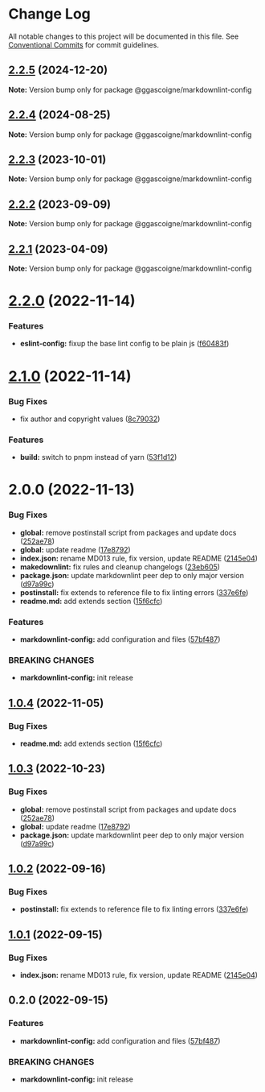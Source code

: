 # Change Log

All notable changes to this project will be documented in this file.
See [Conventional Commits](https://conventionalcommits.org) for commit guidelines.

## [2.2.5](https://github.com/ggascoigne/shareable-configs/compare/@ggascoigne/markdownlint-config@2.2.4...@ggascoigne/markdownlint-config@2.2.5) (2024-12-20)

**Note:** Version bump only for package @ggascoigne/markdownlint-config

## [2.2.4](https://github.com/ggascoigne/shareable-configs/compare/@ggascoigne/markdownlint-config@2.2.3...@ggascoigne/markdownlint-config@2.2.4) (2024-08-25)

**Note:** Version bump only for package @ggascoigne/markdownlint-config

## [2.2.3](https://github.com/ggascoigne/shareable-configs/compare/@ggascoigne/markdownlint-config@2.2.2...@ggascoigne/markdownlint-config@2.2.3) (2023-10-01)

**Note:** Version bump only for package @ggascoigne/markdownlint-config

## [2.2.2](https://github.com/ggascoigne/shareable-configs/compare/@ggascoigne/markdownlint-config@2.2.1...@ggascoigne/markdownlint-config@2.2.2) (2023-09-09)

**Note:** Version bump only for package @ggascoigne/markdownlint-config

## [2.2.1](https://github.com/ggascoigne/shareable-configs/compare/@ggascoigne/markdownlint-config@2.2.0...@ggascoigne/markdownlint-config@2.2.1) (2023-04-09)

**Note:** Version bump only for package @ggascoigne/markdownlint-config

# [2.2.0](https://github.com/ggascoigne/shareable-configs/compare/@ggascoigne/markdownlint-config@2.1.0...@ggascoigne/markdownlint-config@2.2.0) (2022-11-14)

### Features

- **eslint-config:** fixup the base lint config to be plain js ([f60483f](https://github.com/ggascoigne/shareable-configs/commit/f60483f30f8012829c9ae13feb1d80d2a159c963))

# [2.1.0](https://github.com/ggascoigne/shareable-configs/compare/@ggascoigne/markdownlint-config@2.0.0...@ggascoigne/markdownlint-config@2.1.0) (2022-11-14)

### Bug Fixes

- fix author and copyright values ([8c79032](https://github.com/ggascoigne/shareable-configs/commit/8c79032a96db2bfe8b6db057751e78b0dfa52c7e))

### Features

- **build:** switch to pnpm instead of yarn ([53f1d12](https://github.com/ggascoigne/shareable-configs/commit/53f1d12bd3ab399e096d47a7909bf6e55f9dcabd))

# 2.0.0 (2022-11-13)

### Bug Fixes

- **global:** remove postinstall script from packages and update docs ([252ae78](https://github.com/ggascoigne/shareable-configs/commit/252ae787ec89902f130ee28d2af63255fdfabb4d))
- **global:** update readme ([17e8792](https://github.com/ggascoigne/shareable-configs/commit/17e879243244bf28136e24deef02522147abe451))
- **index.json:** rename MD013 rule, fix version, update README ([2145e04](https://github.com/ggascoigne/shareable-configs/commit/2145e04180ebede0d790ddfc2d9c1738faee2cc6))
- **makedownlint:** fix rules and cleanup changelogs ([23eb605](https://github.com/ggascoigne/shareable-configs/commit/23eb605a42fd51ca0b5d24de781929a1662e634f))
- **package.json:** update markdownlint peer dep to only major version ([d97a99c](https://github.com/ggascoigne/shareable-configs/commit/d97a99c4c11ec406b1a83e9bbb8cd3d91d39afea))
- **postinstall:** fix extends to reference file to fix linting errors ([337e6fe](https://github.com/ggascoigne/shareable-configs/commit/337e6fe11f124b895cd2269b85d2ea86d446e45e))
- **readme.md:** add extends section ([15f6cfc](https://github.com/ggascoigne/shareable-configs/commit/15f6cfcd2c9ef0f9d8c7b3c81af0c7f670f9e5c7))

### Features

- **markdownlint-config:** add configuration and files ([57bf487](https://github.com/ggascoigne/shareable-configs/commit/57bf487c2187f729d8d42ddfd070eb158ebbec51))

### BREAKING CHANGES

- **markdownlint-config:** init release

## [1.0.4](https://github.com/ggascoigne/shareable-configs/compare/@ggascoigne/markdownlint-config@1.0.3...@ggascoigne/markdownlint-config@1.0.4) (2022-11-05)

### Bug Fixes

- **readme.md:** add extends section ([15f6cfc](https://github.com/ggascoigne/shareable-configs/commit/15f6cfcd2c9ef0f9d8c7b3c81af0c7f670f9e5c7))

## [1.0.3](https://github.com/ggascoigne/shareable-configs/compare/@ggascoigne/markdownlint-config@1.0.2...@ggascoigne/markdownlint-config@1.0.3) (2022-10-23)

### Bug Fixes

- **global:** remove postinstall script from packages and update docs ([252ae78](https://github.com/ggascoigne/shareable-configs/commit/252ae787ec89902f130ee28d2af63255fdfabb4d))
- **global:** update readme ([17e8792](https://github.com/ggascoigne/shareable-configs/commit/17e879243244bf28136e24deef02522147abe451))
- **package.json:** update markdownlint peer dep to only major version ([d97a99c](https://github.com/ggascoigne/shareable-configs/commit/d97a99c4c11ec406b1a83e9bbb8cd3d91d39afea))

## [1.0.2](https://github.com/ggascoigne/shareable-configs/compare/@ggascoigne/markdownlint-config@1.0.1...@ggascoigne/markdownlint-config@1.0.2) (2022-09-16)

### Bug Fixes

- **postinstall:** fix extends to reference file to fix linting errors ([337e6fe](https://github.com/ggascoigne/shareable-configs/commit/337e6fe11f124b895cd2269b85d2ea86d446e45e))

## [1.0.1](https://github.com/ggascoigne/shareable-configs/compare/@ggascoigne/markdownlint-config@0.2.0...@ggascoigne/markdownlint-config@1.0.1) (2022-09-15)

### Bug Fixes

- **index.json:** rename MD013 rule, fix version, update README ([2145e04](https://github.com/ggascoigne/shareable-configs/commit/2145e04180ebede0d790ddfc2d9c1738faee2cc6))

## 0.2.0 (2022-09-15)

### Features

- **markdownlint-config:** add configuration and files ([57bf487](https://github.com/ggascoigne/shareable-configs/commit/57bf487c2187f729d8d42ddfd070eb158ebbec51))

### BREAKING CHANGES

- **markdownlint-config:** init release
